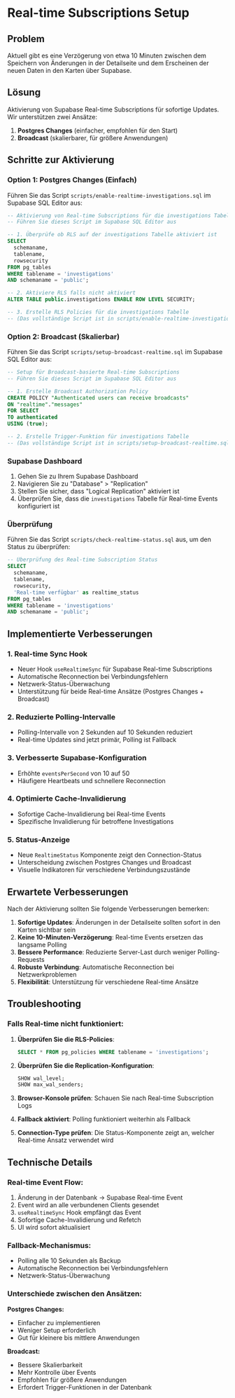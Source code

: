 # Real-time Subscriptions Setup

## Problem

Aktuell gibt es eine Verzögerung von etwa 10 Minuten zwischen dem Speichern von Änderungen in der Detailseite und dem Erscheinen der neuen Daten in den Karten über Supabase.

## Lösung

Aktivierung von Supabase Real-time Subscriptions für sofortige Updates. Wir unterstützen zwei Ansätze:

1. **Postgres Changes** (einfacher, empfohlen für den Start)
2. **Broadcast** (skalierbarer, für größere Anwendungen)

## Schritte zur Aktivierung

### Option 1: Postgres Changes (Einfach)

Führen Sie das Script `scripts/enable-realtime-investigations.sql` im Supabase SQL Editor aus:

```sql
-- Aktivierung von Real-time Subscriptions für die investigations Tabelle
-- Führen Sie dieses Script im Supabase SQL Editor aus

-- 1. Überprüfe ob RLS auf der investigations Tabelle aktiviert ist
SELECT
  schemaname,
  tablename,
  rowsecurity
FROM pg_tables
WHERE tablename = 'investigations'
AND schemaname = 'public';

-- 2. Aktiviere RLS falls nicht aktiviert
ALTER TABLE public.investigations ENABLE ROW LEVEL SECURITY;

-- 3. Erstelle RLS Policies für die investigations Tabelle
-- (Das vollständige Script ist in scripts/enable-realtime-investigations.sql)
```

### Option 2: Broadcast (Skalierbar)

Führen Sie das Script `scripts/setup-broadcast-realtime.sql` im Supabase SQL Editor aus:

```sql
-- Setup für Broadcast-basierte Real-time Subscriptions
-- Führen Sie dieses Script im Supabase SQL Editor aus

-- 1. Erstelle Broadcast Authorization Policy
CREATE POLICY "Authenticated users can receive broadcasts"
ON "realtime"."messages"
FOR SELECT
TO authenticated
USING (true);

-- 2. Erstelle Trigger-Funktion für investigations Tabelle
-- (Das vollständige Script ist in scripts/setup-broadcast-realtime.sql)
```

### Supabase Dashboard

1. Gehen Sie zu Ihrem Supabase Dashboard
2. Navigieren Sie zu "Database" > "Replication"
3. Stellen Sie sicher, dass "Logical Replication" aktiviert ist
4. Überprüfen Sie, dass die `investigations` Tabelle für Real-time Events konfiguriert ist

### Überprüfung

Führen Sie das Script `scripts/check-realtime-status.sql` aus, um den Status zu überprüfen:

```sql
-- Überprüfung des Real-time Subscription Status
SELECT
  schemaname,
  tablename,
  rowsecurity,
  'Real-time verfügbar' as realtime_status
FROM pg_tables
WHERE tablename = 'investigations'
AND schemaname = 'public';
```

## Implementierte Verbesserungen

### 1. Real-time Sync Hook

- Neuer Hook `useRealtimeSync` für Supabase Real-time Subscriptions
- Automatische Reconnection bei Verbindungsfehlern
- Netzwerk-Status-Überwachung
- Unterstützung für beide Real-time Ansätze (Postgres Changes + Broadcast)

### 2. Reduzierte Polling-Intervalle

- Polling-Intervalle von 2 Sekunden auf 10 Sekunden reduziert
- Real-time Updates sind jetzt primär, Polling ist Fallback

### 3. Verbesserte Supabase-Konfiguration

- Erhöhte `eventsPerSecond` von 10 auf 50
- Häufigere Heartbeats und schnellere Reconnection

### 4. Optimierte Cache-Invalidierung

- Sofortige Cache-Invalidierung bei Real-time Events
- Spezifische Invalidierung für betroffene Investigations

### 5. Status-Anzeige

- Neue `RealtimeStatus` Komponente zeigt den Connection-Status
- Unterscheidung zwischen Postgres Changes und Broadcast
- Visuelle Indikatoren für verschiedene Verbindungszustände

## Erwartete Verbesserungen

Nach der Aktivierung sollten Sie folgende Verbesserungen bemerken:

1. **Sofortige Updates**: Änderungen in der Detailseite sollten sofort in den Karten sichtbar sein
2. **Keine 10-Minuten-Verzögerung**: Real-time Events ersetzen das langsame Polling
3. **Bessere Performance**: Reduzierte Server-Last durch weniger Polling-Requests
4. **Robuste Verbindung**: Automatische Reconnection bei Netzwerkproblemen
5. **Flexibilität**: Unterstützung für verschiedene Real-time Ansätze

## Troubleshooting

### Falls Real-time nicht funktioniert:

1. **Überprüfen Sie die RLS-Policies**:

   ```sql
   SELECT * FROM pg_policies WHERE tablename = 'investigations';
   ```

2. **Überprüfen Sie die Replication-Konfiguration**:

   ```sql
   SHOW wal_level;
   SHOW max_wal_senders;
   ```

3. **Browser-Konsole prüfen**: Schauen Sie nach Real-time Subscription Logs

4. **Fallback aktiviert**: Polling funktioniert weiterhin als Fallback

5. **Connection-Type prüfen**: Die Status-Komponente zeigt an, welcher Real-time Ansatz verwendet wird

## Technische Details

### Real-time Event Flow:

1. Änderung in der Datenbank → Supabase Real-time Event
2. Event wird an alle verbundenen Clients gesendet
3. `useRealtimeSync` Hook empfängt das Event
4. Sofortige Cache-Invalidierung und Refetch
5. UI wird sofort aktualisiert

### Fallback-Mechanismus:

- Polling alle 10 Sekunden als Backup
- Automatische Reconnection bei Verbindungsfehlern
- Netzwerk-Status-Überwachung

### Unterschiede zwischen den Ansätzen:

**Postgres Changes:**

- Einfacher zu implementieren
- Weniger Setup erforderlich
- Gut für kleinere bis mittlere Anwendungen

**Broadcast:**

- Bessere Skalierbarkeit
- Mehr Kontrolle über Events
- Empfohlen für größere Anwendungen
- Erfordert Trigger-Funktionen in der Datenbank
